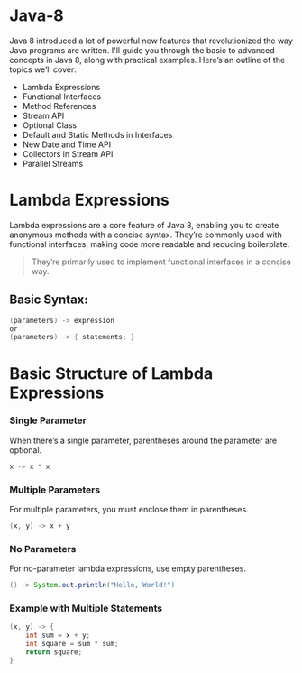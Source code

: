 # Java-8
Java 8 introduced a lot of powerful new features that revolutionized the way Java programs are written. I'll guide you through the basic to advanced concepts in Java 8, along with practical examples. Here’s an outline of the topics we’ll cover:

* Lambda Expressions
* Functional Interfaces
* Method References
* Stream API
* Optional Class
* Default and Static Methods in Interfaces
* New Date and Time API
* Collectors in Stream API
* Parallel Streams

# Lambda Expressions
Lambda expressions are a core feature of Java 8, enabling you to create anonymous methods with a concise syntax. They’re commonly used with functional interfaces, making code more readable and reducing boilerplate.
> They’re primarily used to implement functional interfaces in a concise way.

## Basic Syntax:
```java
(parameters) -> expression
or
(parameters) -> { statements; }
```
# Basic Structure of Lambda Expressions
### Single Parameter
When there’s a single parameter, parentheses around the parameter are optional.
```java
x -> x * x
```
### Multiple Parameters
For multiple parameters, you must enclose them in parentheses.
```java
(x, y) -> x + y
```
### No Parameters
For no-parameter lambda expressions, use empty parentheses.
```java
() -> System.out.println("Hello, World!")
```
### Example with Multiple Statements
```java
(x, y) -> {
    int sum = x + y;
    int square = sum * sum;
    return square;
}
```


